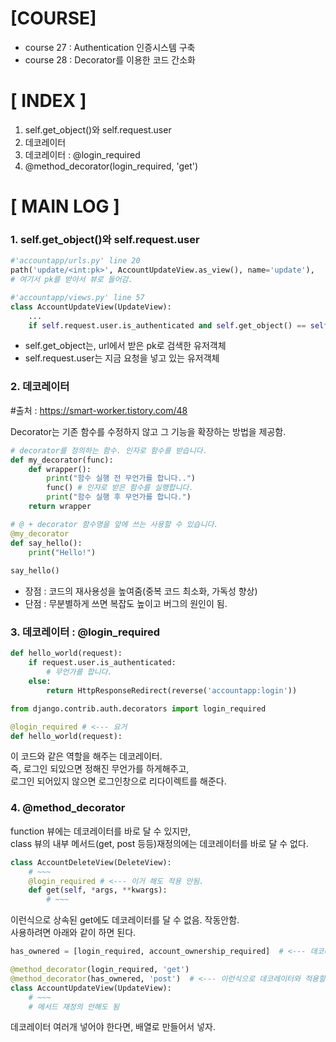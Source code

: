 # [COURSE]
- course 27 : Authentication 인증시스템 구축
- course 28 : Decorator를 이용한 코드 간소화
# [ INDEX ]
1. self.get_object()와 self.request.user
2. 데코레이터
3. 데코레이터 : @login_required
4. @method_decorator(login_required, 'get')
# [ MAIN LOG ]
### 1. self.get_object()와 self.request.user
```python
#'accountapp/urls.py' line 20
path('update/<int:pk>', AccountUpdateView.as_view(), name='update'),
# 여기서 pk를 받아서 뷰로 들어감. 

#'accountapp/views.py' line 57
class AccountUpdateView(UpdateView):
    ...
    if self.request.user.is_authenticated and self.get_object() == self.request.user:  
```
+ self.get_object는, url에서 받은 pk로 검색한 유저객체
+ self.request.user는 지금 요청을 넣고 있는 유저객체

### 2. 데코레이터
#출처 : https://smart-worker.tistory.com/48   

Decorator는 기존 함수를 수정하지 않고 그 기능을 확장하는 방법을 제공함.
```python
# decorator를 정의하는 함수. 인자로 함수를 받습니다.
def my_decorator(func):
    def wrapper():
        print("함수 실행 전 무언가를 합니다..")
        func() # 인자로 받은 함수를 실행합니다.
        print("함수 실행 후 무언가를 합니다.")
    return wrapper

# @ + decorator 함수명을 앞에 쓰는 사용할 수 있습니다.
@my_decorator
def say_hello():
    print("Hello!")
    
say_hello()
```

- 장점 : 코드의 재사용성을 높여줌(중복 코드 최소화, 가독성 향상)
- 단점 : 무분별하게 쓰면 복잡도 높이고 버그의 원인이 됨.

### 3. 데코레이터 : @login_required
```python
def hello_world(request):
    if request.user.is_authenticated:
        # 무언가를 합니다.
    else:
        return HttpResponseRedirect(reverse('accountapp:login'))
```
```python
from django.contrib.auth.decorators import login_required

@login_required # <--- 요거
def hello_world(request):
```
이 코드와 같은 역할을 해주는 데코레이터.   
즉, 로그인 되있으면 정해진 무언가를 하게해주고,   
로그인 되어있지 않으면 로그인창으로 리다이렉트를 해준다.

### 4. @method_decorator
function 뷰에는 데코레이터를 바로 달 수 있지만,   
class 뷰의 내부 메서드(get, post 등등)재정의에는 데코레이터를 바로 달 수 없다.
```python
class AccountDeleteView(DeleteView):
    # ~~~
    @login_required # <--- 이거 해도 적용 안됨.
    def get(self, *args, **kwargs):
        # ~~~
```
이런식으로 상속된 get에도 데코레이터를 달 수 없음. 작동안함.   
사용하려면 아래와 같이 하면 된다.

```python
has_ownered = [login_required, account_ownership_required]  # <--- 데코레이터 배열

@method_decorator(login_required, 'get')
@method_decorator(has_ownered, 'post')  # <--- 이런식으로 데코레이터와 적용할 메서드를 감싼다
class AccountUpdateView(UpdateView):
    # ~~~
    # 메서드 재정의 안해도 됨
```
데코레이터 여러개 넣어야 한다면, 배열로 만들어서 넣자.